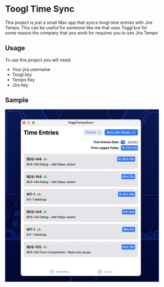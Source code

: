 # Toogl Time Sync

This project is just a small Mac app that syncs toogl time entries with Jire Tempo. This can be useful for someone like me that uses Toggl but for some reason the company that you work for requires you to use Jira Tempo

## Usage

To use this project you will need:

- Your jira username
- Toogl key
- Tempo Key
- Jira key

## Sample

![Screenshot](app_screenshot.png)
